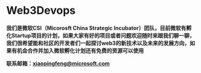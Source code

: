 # Web3Devops

**<p>我们是微软CSI（Micorosft China Strategic Incubator）团队，目前微软有孵化Startup项目的计划，如果大家有好的项目或者问题欢迎随时来跟我们聊一聊，我们很希望能和社区的开发者们一起探讨web3的新技术以及未来的发展方向，如果有机会合作并加入微软孵化计划还有免费的资源可以使用</p>**

**<p>联系邮箱：xiaopingfeng@microsoft.com</p>**